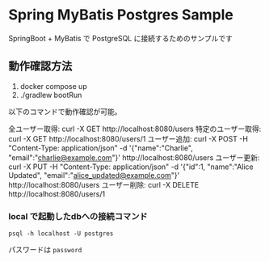 # Spring MyBatis Postgres Sample
SpringBoot + MyBatis で PostgreSQL に接続するためのサンプルです


## 動作確認方法

1. docker compose up
2. ./gradlew bootRun

以下のコマンドで動作確認が可能。

全ユーザー取得: curl -X GET http://localhost:8080/users
特定のユーザー取得: curl -X GET http://localhost:8080/users/1
ユーザー追加: curl -X POST -H "Content-Type: application/json" -d '{"name":"Charlie", "email":"charlie@example.com"}' http://localhost:8080/users
ユーザー更新: curl -X PUT -H "Content-Type: application/json" -d '{"id":1, "name":"Alice Updated", "email":"alice_updated@example.com"}' http://localhost:8080/users
ユーザー削除: curl -X DELETE http://localhost:8080/users/1

### local で起動したdbへの接続コマンド
```shell
psql -h localhost -U postgres
```
パスワードは `password` 